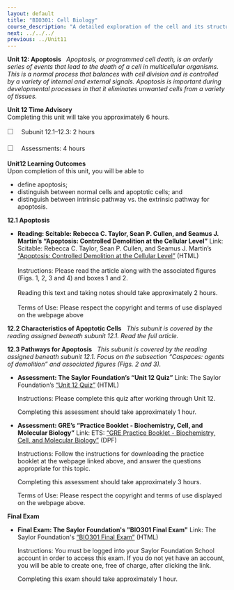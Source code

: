 ```yaml
---
layout: default
title: "BIO301: Cell Biology"
course_description: "A detailed exploration of the cell and its structures, including molecular compounds, structural features, and organelles including the nucleus, cytoskeleton, and extracellular matrix. Particular emphasis on transport mechanisms and membrane trafficking, cellular signaling, the cell cycle including mitosis and meiosis, and gene expression."
next: ../../../
previous: ../Unit11
---
```

**Unit 12: Apoptosis** <span id="12"></span> 
*Apoptosis, or programmed cell death, is an orderly series of events
that lead to the death of a cell in multicellular organisms. This is a
normal process that balances with cell division and is controlled by a
variety of internal and external signals. Apoptosis is important during
developmental processes in that it eliminates unwanted cells from a
variety of tissues.*

**Unit 12 Time Advisory**  
Completing this unit will take you approximately 6 hours.  
  
 <span
style="color: rgb(85, 85, 85); font-family: 'Myriad Pro', 'Gill Sans', 'Gill Sans MT', Calibri, sans-serif; font-size: 16px; line-height: 24px;">☐
   </span>Subunit 12.1–12.3: 2 hours  
  
 <span
style="color: rgb(85, 85, 85); font-family: 'Myriad Pro', 'Gill Sans', 'Gill Sans MT', Calibri, sans-serif; font-size: 16px; line-height: 24px;">☐
   </span>Assessments: 4 hours

**Unit12 Learning Outcomes**  
Upon completion of this unit, you will be able to
-   define apoptosis;
-   distinguish between normal cells and apoptotic cells; and
-   distinguish between intrinsic pathway vs. the extrinsic pathway for
    apoptosis.

**12.1 Apoptosis** <span id="12.1"></span> 
-   **Reading: Scitable: Rebecca C. Taylor, Sean P. Cullen, and Seamus
    J. Martin’s “Apoptosis: Controlled Demolition at the Cellular
    Level”**
    Link: Scitable: Rebecca C. Taylor, Sean P. Cullen, and Seamus J.
    Martin’s
    [“](http://www.hopkinsmedicine.org/mcp/Education/300.713%20Lectures/300.713%202012/Apoptosis-Taylor_RC.pdf)[Apoptosis:
    Controlled Demolition at the Cellular
    Level](http://www.hopkinsmedicine.org/mcp/Education/300.713%20Lectures/300.713%202012/Apoptosis-Taylor_RC.pdf)[”](http://www.hopkinsmedicine.org/mcp/Education/300.713%20Lectures/300.713%202012/Apoptosis-Taylor_RC.pdf)
    (HTML)  
        
     Instructions: Please read the article along with the associated
    figures (Figs. 1, 2, 3 and 4) and boxes 1 and 2.  
        
     Reading this text and taking notes should take approximately 2
    hours.  
        
     Terms of Use: Please respect the copyright and terms of use
    displayed on the webpage above

**12.2 Characteristics of Apoptotic Cells** <span id="12.2"></span> 
*This subunit is covered by the reading assigned beneath subunit 12.1.
Read the full article.*

**12.3 Pathways for Apoptosis** <span id="12.3"></span> 
*This subunit is covered by the reading assigned beneath subunit
12.1.* *Focus on the subsection “Caspaces: agents of demolition” and
associated figures (Figs. 2 and 3).*

-   **Assessment: The Saylor Foundation’s “Unit 12 Quiz”**
    Link: The Saylor Foundation’s [“Unit 12
    Quiz”](http://school.saylor.org/mod/quiz/view.php?id=1762) (HTML)  
      
     Instructions: Please complete this quiz after working through Unit
    12.  
      
     Completing this assessment should take approximately 1 hour.

-   **Assessment: GRE’s “Practice Booklet - Biochemistry, Cell, and
    Molecular Biology”**
    Link: ETS: [“](https://www.ets.org/gre/subject/prepare)[GRE Practice
    Booklet - Biochemistry, Cell, and Molecular
    Biology”](https://www.ets.org/gre/subject/prepare) (DPF)  
      
     Instructions: Follow the instructions for downloading the practice
    booklet at the webpage linked above, and answer the questions
    appropriate for this topic.  
      
     Completing this assessment should take approximately 3 hours.  
      
     Terms of Use: Please respect the copyright and terms of use
    displayed on the webpage above.

**Final Exam** <span id="13"></span> 
-   **Final Exam: The Saylor Foundation's "BIO301 Final Exam"**
    Link: The Saylor Foundation's [“BIO301 Final
    Exam”](http://school.saylor.org/mod/quiz/view.php?id=1464) (HTML)  
      
     Instructions: You must be logged into your Saylor Foundation School
    account in order to access this exam. If you do not yet have an
    account, you will be able to create one, free of charge, after
    clicking the link.  
      
     Completing this exam should take approximately 1 hour.


